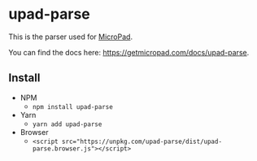 # upad-parse
This is the parser used for [MicroPad](https://getmicropad.com).

You can find the docs here: <https://getmicropad.com/docs/upad-parse>.

## Install
- NPM
	- `npm install upad-parse`
- Yarn
	- `yarn add upad-parse`
- Browser
	- `<script src="https://unpkg.com/upad-parse/dist/upad-parse.browser.js"></script>`
